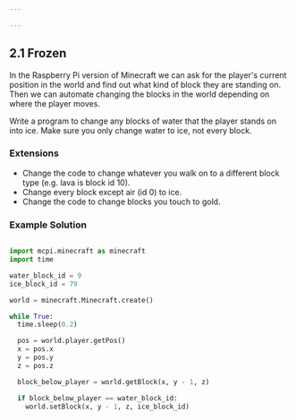```yaml
---

---
```

## 2.1 Frozen

In the Raspberry Pi version of Minecraft we can ask for the player's current position
in the world and find out what kind of block they are standing on. Then we can automate
changing the blocks in the world depending on where the player moves.

Write a program to change any blocks of water that the player stands on into ice. Make sure
you only change water to ice, not every block.



### Extensions

* Change the code to change whatever you walk on to a different block type (e.g. lava is block id 10).
* Change every block except air (id 0) to ice.
* Change the code to change blocks you touch to gold.


### Example Solution

```python

import mcpi.minecraft as minecraft
import time

water_block_id = 9
ice_block_id = 79

world = minecraft.Minecraft.create()

while True:
  time.sleep(0.2)

  pos = world.player.getPos()
  x = pos.x
  y = pos.y
  z = pos.z

  block_below_player = world.getBlock(x, y - 1, z)

  if block_below_player == water_block_id:
    world.setBlock(x, y - 1, z, ice_block_id)

```

